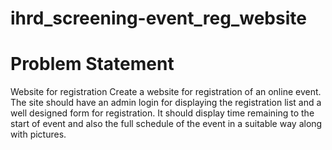 # ihrd_screening-event_reg_website
# Problem Statement
Website for registration
Create a website for registration of an online event. The site should have an admin login for displaying the registration list and a well designed form for registration.  It should display time remaining to the start of event and also the full schedule of the event in a suitable way along with pictures.
